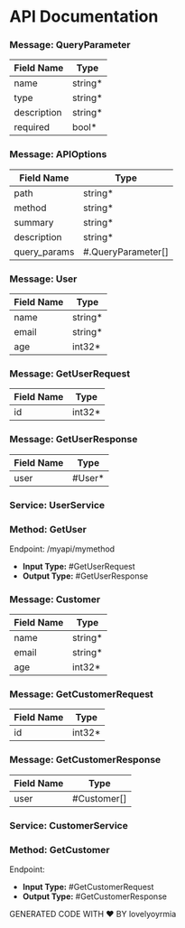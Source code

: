 # API Documentation

### Message: QueryParameter
| Field Name | Type |
|------------|------|
| name | string* |
| type | string* |
| description | string* |
| required | bool* |

### Message: APIOptions
| Field Name | Type |
|------------|------|
| path | string* |
| method | string* |
| summary | string* |
| description | string* |
| query_params | #.QueryParameter[] |

### Message: User
| Field Name | Type |
|------------|------|
| name | string* |
| email | string* |
| age | int32* |

### Message: GetUserRequest
| Field Name | Type |
|------------|------|
| id | int32* |

### Message: GetUserResponse
| Field Name | Type |
|------------|------|
| user | #User* |

### Service: UserService
### Method: GetUser
Endpoint: /myapi/mymethod
- **Input Type:** #GetUserRequest
- **Output Type:** #GetUserResponse

### Message: Customer
| Field Name | Type |
|------------|------|
| name | string* |
| email | string* |
| age | int32* |

### Message: GetCustomerRequest
| Field Name | Type |
|------------|------|
| id | int32* |

### Message: GetCustomerResponse
| Field Name | Type |
|------------|------|
| user | #Customer[] |

### Service: CustomerService
### Method: GetCustomer
Endpoint: 
- **Input Type:** #GetCustomerRequest
- **Output Type:** #GetCustomerResponse


GENERATED CODE WITH ❤️ BY lovelyoyrmia

